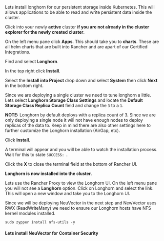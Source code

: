Lets install longhorn for our persistent storage inside Kubernetes. This will allows applications to be able to read and write persistent data inside the cluster. 


Click into your newly **active** cluster **if you are not already in the cluster explorer for the newly created cluster**.

On the left menu pane click **Apps**. This should take you to **charts**. These are all helm charts that are built into Rancher and are apart of our Certified Integrations. 

Find and select **Longhorn**.

In the top right click **Install**.

Select the **Install into Project** drop down and select **System** then click **Next** in the bottom right. 

Since we are deploying a single cluster we need to tune longhorn a little. Lets select **Longhorn Storage Class Settings** and locate the **Default Storage Class Replica Count** field and change the `3` to a `1`. 

**NOTE:** Longhorn by default deploys with a replica count of 3. Since we are only deploying a single node it will not have enough nodes to deploy replicas of the data to. Keep in mind there are also other settings here to further customize the Longhorn installation (AirGap, etc). 

Click **Install**.

A terminal will appear and you will be able to watch the installation process. Wait for this to state `SUCCESS: `.

Click the **X** to close the terminal field at the bottom of Rancher UI. 

**Longhorn is now installed into the cluster**.

Lets use the Rancher Proxy to view the Longhorn UI. On the left menu pane you will not see a **Longhorn** option. Click on Longhorn and select the link. This will open a new window and take you to the Longhorn UI. 

Since we will be deploying NeuVector in the next step and NewVector uses RWX (ReadWriteMany) we need to ensure our Longhorn hosts have NFS kernel modules installed. 

```ctr:Cluster01
sudo zypper install nfs-utils -y
```

#### Lets install NeuVector for Container Security
